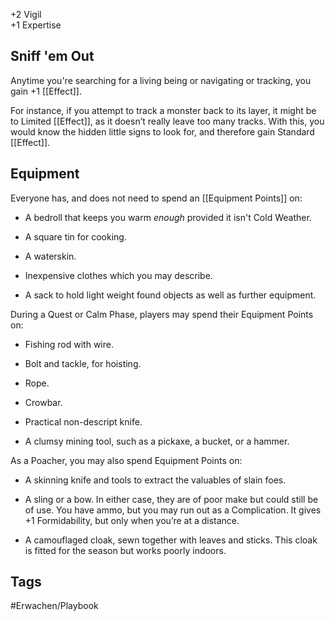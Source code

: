 +2 Vigil  
+1 Expertise

## Sniff 'em Out
Anytime you're searching for a living being or navigating or tracking, you gain +1 [[Effect]].

For instance, if you attempt to track a monster back to its layer, it might be to Limited [[Effect]], as it doesn’t really leave too many tracks. With this, you would know the hidden little signs to look for, and therefore gain Standard [[Effect]].

## Equipment
Everyone has, and does not need to spend an [[Equipment Points]] on:

- A bedroll that keeps you warm _enough_ provided it isn't Cold Weather.
    
- A square tin for cooking.
    
- A waterskin.
    
- Inexpensive clothes which you may describe.
    
- A sack to hold light weight found objects as well as further equipment.
    

During a Quest or Calm Phase, players may spend their Equipment Points on:

- Fishing rod with wire.
    
- Bolt and tackle, for hoisting.
    
- Rope.
    
- Crowbar.
    
- Practical non-descript knife.
    
- A clumsy mining tool, such as a pickaxe, a bucket, or a hammer.
    

As a Poacher, you may also spend Equipment Points on:

- A skinning knife and tools to extract the valuables of slain foes.
    
- A sling or a bow. In either case, they are of poor make but could still be of use. You have ammo, but you may run out as a Complication. It gives +1 Formidability, but only when you’re at a distance.
    
- A camouflaged cloak, sewn together with leaves and sticks. This cloak is fitted for the season but works poorly indoors.

## Tags
#Erwachen/Playbook 